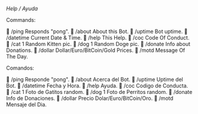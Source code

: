 *Help / Ayuda*

Commands:

🔵 /ping     Responds "pong".
🔵 /about    About this Bot.
🔵 /uptime   Bot uptime.
🔵 /datetime Current Date & Time.
🔵 /help     This Help.
🔵 /coc      Code Of Conduct.
🔵 /cat      1 Random Kitten pic.
🔵 /dog      1 Random Doge pic.
🔵 /donate   Info about Donations.
🔵 /dollar   Dollar/Euro/BitCoin/Gold Prices.
🔵 /motd     Message Of The Day.

Comandos:

🔵 /ping     Responde "pong".
🔵 /about    Acerca del Bot.
🔵 /uptime   Uptime del Bot.
🔵 /datetime Fecha y Hora.
🔵 /help     Ayuda.
🔵 /coc      Codigo de Conducta.
🔵 /cat      1 Foto de Gatitos random.
🔵 /dog      1 Foto de Perritos random.
🔵 /donate   Info de Donaciones.
🔵 /dollar   Precio Dolar/Euro/BitCoin/Oro.
🔵 /motd     Mensaje del Dia.

